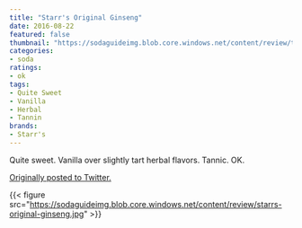 ```yaml
---
title: "Starr's Original Ginseng"
date: 2016-08-22
featured: false
thumbnail: "https://sodaguideimg.blob.core.windows.net/content/review/thumbs/starrs-original-ginseng.jpg"
categories:
- soda
ratings:
- ok
tags:
- Quite Sweet
- Vanilla
- Herbal
- Tannin
brands:
- Starr's
---
```


Quite sweet. Vanilla over slightly tart herbal flavors. Tannic. OK.

[Originally posted to Twitter.](https://twitter.com/Cavorter/status/767779789000347648)

{{< figure src="https://sodaguideimg.blob.core.windows.net/content/review/starrs-original-ginseng.jpg" >}}
